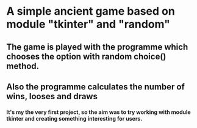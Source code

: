 # A simple ancient game based on module "tkinter" and "random"
##  The game is played with the programme which chooses the option with random choice() method.
## Also the programme calculates the number of wins, looses and draws
#### It's my the very first project, so the aim was to try working with module tkinter and creating something interesting for users.
